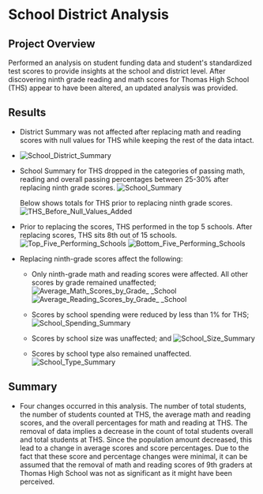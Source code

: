 # School District Analysis

## Project Overview
Performed an analysis on student funding data and student's standardized test scores to provide insights at the school and district level.
After discovering ninth grade reading and math scores for Thomas High School (THS) appear to have been altered, an updated analysis was provided.

## Results
- District Summary was not affected after replacing math and reading scores with null values for THS while keeping the rest of the data intact.            
- ![School_District_Summary](https://user-images.githubusercontent.com/98711219/164155066-c5351762-4557-4099-9d02-b939eade4159.png)
- School Summary for THS dropped in the categories of passing math, reading and overall passing percentages between 25-30% after replacing ninth grade scores. 
 ![School_Summary](https://user-images.githubusercontent.com/98711219/164167033-6579dd58-1516-4f4d-b33e-88931adb436f.png)

  Below shows totals for THS prior to replacing ninth grade scores.
  ![THS_Before_Null_Values_Added](https://user-images.githubusercontent.com/98711219/164157753-e2974bcc-87a8-4019-935b-9d62798799b1.png)

- Prior to replacing the scores, THS performed in the top 5 schools. After replacing scores, THS sits 8th out of 15 schools.
![Top_Five_Performing_Schools](https://user-images.githubusercontent.com/98711219/164168023-8a2ec2d7-04e0-4568-b76e-309e7e8ca4e0.png)
![Bottom_Five_Performing_Schools](https://user-images.githubusercontent.com/98711219/164168030-cccac335-e3ac-4c57-a8f9-e4f516bfc80e.png)

- Replacing ninth-grade scores affect the following:

     * Only ninth-grade math and reading scores were affected. All other scores by grade remained unaffected;
     ![Average_Math_Scores_by_Grade_ _School](https://user-images.githubusercontent.com/98711219/164169918-00273cf8-a528-4b5e-904d-8b40135cba5a.png)
     ![Average_Reading_Scores_by_Grade_ _School](https://user-images.githubusercontent.com/98711219/164169217-203d1bd8-e0b3-4208-b4d7-f9133b64a98f.png)

     * Scores by school spending were reduced by less than 1% for THS;
     ![School_Spending_Summary](https://user-images.githubusercontent.com/98711219/164169320-c09f5716-e6ac-4bf5-9b53-52ef3069f383.png)

     * Scores by school size was unaffected; and
     ![School_Size_Summary](https://user-images.githubusercontent.com/98711219/164169356-e96dc8b8-621a-450c-9ac3-8c6d96d5ced0.png)

     * Scores by school type also remained unaffected. 
     ![School_Type_Summary](https://user-images.githubusercontent.com/98711219/164169382-ee9b7e61-3101-4539-a3d3-2bb46f182b55.png)


## Summary
- Four changes occurred in this analysis. The number of total students, the number of students counted at THS, the average math and reading scores, and the overall percentages for math and reading at THS. The removal of data implies a decrease in the count of total students overall and total students at THS. Since the population amount decreased, this lead to a change in average scores and score percentages. Due to the fact that these score and percentage changes were minimal, it can be assumed that the removal of math and reading scores of 9th graders at Thomas High School was not as significant as it might have been perceived.
